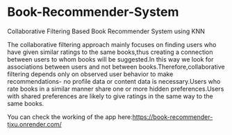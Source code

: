 # Book-Recommender-System
Collaborative Filtering Based Book Recommender System using KNN

The collaborative filtering approach mainly focuses on finding users who have given similar ratings to the same books,thus creating a connection 
between users to whom books will be suggested.In this way we look for associations between users and not between books.Therefore,collaborative 
filtering depends only on observed user behavior to make recommendations- no profile data or content data is necessary.Users who rate books in a 
similar manner share one or more hidden preferences.Users with shared preferences are likely to give ratings in the same way to the same books.

You can check the working of the app here:https://book-recommender-tjxu.onrender.com/

